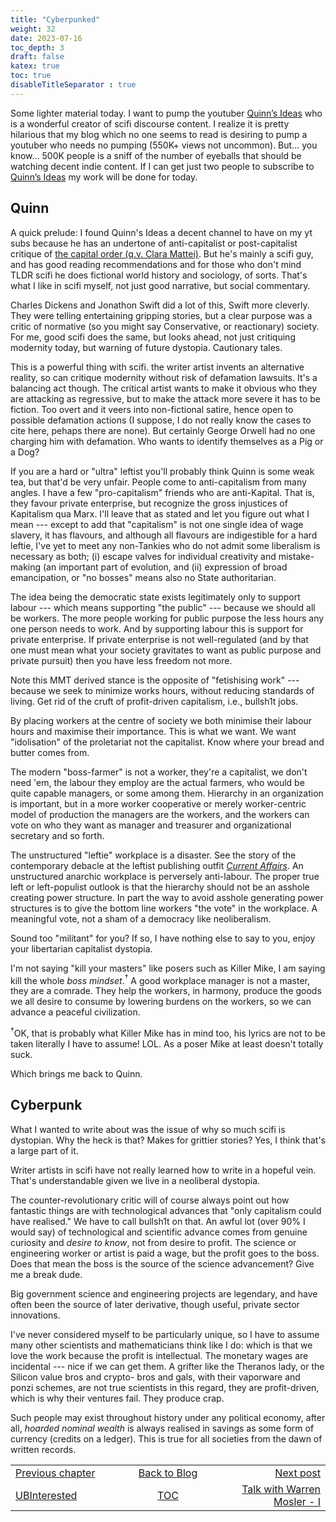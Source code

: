 ```yaml
---
title: "Cyberpunked"
weight: 32
date: 2023-07-16
toc_depth: 3
draft: false
katex: true
toc: true
disableTitleSeparator : true
---
```


Some lighter material today. I want to pump the youtuber 
[Quinn’s Ideas](https://www.youtube.com/@QuinnsIdeas) who is a wonderful creator 
of scifi discourse content. I realize it is pretty hilarious that my blog which 
no one seems to read is desiring to pump a youtuber who needs no pumping (550K+ views 
not uncommon). But... you know... 500K people is a sniff of the number of eyeballs 
that should be watching decent indie content. If I can get just two people to 
subscribe to [Quinn’s Ideas](https://www.youtube.com/@QuinnsIdeas) my work will 
be done for today.


## Quinn

A quick prelude: I found Quinn's Ideas a decent channel to have on my yt subs 
because he has an undertone of anti-capitalist or post-capitalist critique of 
[the capital order (q.v. Clara Mattei)](https://www.claramattei.com/books/the-capital-order). But he's mainly a scifi guy, and has good reading recommendations and for 
those who don't mind TLDR scifi he does fictional world history and sociology, of 
sorts. That's what I like in scifi myself, not just good narrative, but social 
commentary.

Charles Dickens and Jonathon Swift did a lot of this, Swift more cleverly. 
They were telling entertaining gripping stories, but a clear purpose was a 
critic of normative (so you might say Conservative, or reactionary) society. 
For me, good scifi does the same, but looks ahead, not just critiquing modernity 
today, but warning of future dystopia.  Cautionary tales.

This is a powerful thing with scifi. the writer artist invents an alternative 
reality, so can critique modernity without risk of defamation lawsuits.
It's a balancing act though. The critical artist wants to make it obvious who they are 
attacking as regressive, but to make the attack more severe it has to be fiction. 
Too overt and it veers into non-fictional satire, hence open to possible defamation 
actions (I suppose, I do not really know the cases to cite here, pehaps there are 
none). But certainly George Orwell had no one charging him with defamation. Who wants 
to identify themselves as a Pig or a Dog?

If you are a hard or "ultra" leftist you'll probably think Quinn is some weak tea, 
but that'd be very unfair. People come to anti-capitalism from many angles.
I have a few "pro-capitalism" friends who are anti-Kapital. That is, they favour 
private enterprise, but recognize the gross injustices of Kapitalism qua Marx. 
I'll leave that as stated and let you figure out what I mean ---  except to add that 
"capitalism" is not one single idea of wage slavery, it has flavours, and although 
all flavours are indigestible for a hard leftie, I've yet to meet any non-Tankies who 
do not admit some liberalism is necessary as both; (i) escape valves for individual 
creativity and mistake-making (an important part of evolution, and (ii) expression 
of broad emancipation, or "no bosses" means also no State authoritarian.

The idea being the democratic state exists legitimately only to support labour --- 
which means supporting "the public" --- because we should all be workers. The more 
people working for public purpose the less hours any one person needs to work.
And by supporting labour this is support for private enterprise. If private 
enterprise is not well-regulated (and by that one must mean what your society 
gravitates to want as public purpose and private pursuit) then you have less freedom 
not more. 

Note this MMT derived stance is the opposite of "fetishising work" --- because we 
seek to minimize works hours, without reducing standards of living. Get rid of the 
cruft of profit-driven capitalism, i.e., bullsh1t jobs.

By placing workers at the centre of society we both minimise their labour hours and 
maximise their importance. This is what we want. We want "idolisation" of the 
proletariat not the capitalist. Know where your bread and butter comes from.

The modern "boss-farmer" is not a worker, they're a capitalist, we don't need 'em, 
the labour they employ are the actual farmers, who would be quite capable managers, 
or some among them.  Hierarchy in an organization is important, but in a more worker 
cooperative or merely worker-centric model of production the managers are the 
workers, and the workers can vote on who they want as manager and treasurer and 
organizational secretary and so forth.

The unstructured "leftie" workplace is a disaster. See the story of the 
contemporary debacle at the leftist publishing outfit 
*[Current Affairs](https://yasminnair.com/march-what-really-happened-at-current-affairs/)*.
An unstructured anarchic workplace is perversely anti-labour. The proper true left or 
left-populist outlook is that the hierarchy should not be an asshole creating power 
structure. In part the way to avoid asshole generating power structures is to give 
the bottom line workers "the vote" in the workplace. A meaningful vote, not a sham of 
a democracy like neoliberalism.

Sound too "militant" for you? If so, I have nothing else to say to you, enjoy your 
libertarian capitalist dystopia.

I'm not saying "kill your masters" like posers such as Killer Mike, I am saying kill 
the whole *boss mindset*.${}^\dagger$ A good workplace manager is not a master, they 
are a comrade. They help the workers, in harmony, produce the goods we all desire to 
consume by lowering burdens on the workers, so we can advance a peaceful 
civilization.

${}^\dagger$OK, that is probably what Killer Mike has in mind too, his lyrics are 
not to be taken literally I have to assume! LOL.  As a poser Mike at least doesn't 
totally suck.

Which brings me back to Quinn.

## Cyberpunk

What I wanted to write about was the issue of why so much scifi is dystopian. Why 
the heck is that? Makes for grittier stories?
Yes, I think that's a large part of it.

Writer artists in scifi have not really learned how to write in a hopeful vein. 
That's understandable given we live in a neoliberal dystopia.

The counter-revolutionary critic will of course always point out how fantastic 
things are with technological advances that "only capitalism could have realised." 
We have to call bullsh1t on that.  An awful lot (over 90% I would say) of 
technological and scientific advance comes from genuine curiosity and *desire to 
know*, not from desire to profit. The science or engineering worker or artist is paid 
a wage, but the profit goes to the boss. Does that mean the boss is the source of 
the science advancement? Give me a break dude.

Big government science and engineering projects are legendary, and have often been 
the source of later derivative, though useful, private sector innovations.

I've never considered myself to be particularly unique, so I have to assume many 
other scientists and mathematicians think like I do: which is that we love the work 
because the profit is intellectual. The monetary wages are incidental --- nice if we 
can get them. A grifter like the Theranos lady, or the Silicon value bros and crypto-
bros and gals, with their vaporware and ponzi schemes, are not true scientists in 
this regard, they are profit-driven, which is why their ventures fail. They 
produce crap.

Such people may exist throughout history under any political economy, after all, 
*hoarded nominal wealth* is always realised in savings as some form of currency 
(credits on a ledger). This is true for all societies from the dawn of written 
records. 


<table style="border-collapse: collapse; border=0;">
    <colgroup>
       <col span="1" style="width: 25%;">
       <col span="1" style="width: 15%;">
       <col span="1" style="width: 25%;">
    </colgroup>
<tr style="border: 1px solid color:#0f0f0f;">
<td style="border: 1px solid color:#0f0f0f;"><a href="../30_ubinterested">Previous chapter</a></td>
<td style="border: 1px solid color:#0f0f0f; text-align:center;"><a href="../">Back to Blog</a></td>
<td style="border: 1px solid color:#0f0f0f; text-align:right;"><a href="../32_warrenmosler1">Next post</a></td>
</tr>
<tr style="border: 1px solid color:#0f0f0f;">
<td style="border: 1px solid color:#0f0f0f;"><a href="../30_ubinterested">UBInterested</a></td>
<td style="border: 1px solid color:#0f0f0f; text-align:center;"><a href="../">TOC</a></td>
<td style="border: 1px solid color:#0f0f0f; text-align:right;"><a href="../32_warrenmosler1">Talk with Warren Mosler - I</a></td>
</tr>
</table>

